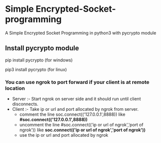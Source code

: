# Simple Encrypted-Socket-programming
  A Simple Encrypted Socket Programming in python3 with pycrypto module

## Install pycrypto module
  pip install pycrypto  (for windows)

  pip3 install pycrypto  (for linux)

### You can use ngrok to port forward if your client is at remote location 
 - Server :- Start ngrok on server side and it should run until client disconnects.
 - Client :- Take ip or url and port allocated by ngrok from server.
   - comment the line           soc.connect(('127.0.0.1',8888))  like   **#soc.connect(('127.0.0.1',8888))**
   - uncomment the line     #soc.connect(('ip or url of ngrok','port of ngrok'))  like **soc.connect(('ip or url of ngrok','port of ngrok'))**
   - use the ip or url and port allocated by ngrok
   

